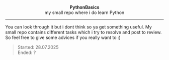   <p align="center">
    <b>PythonBasics</b><br>
    my small repo where i do learn Python
  </p>
  <hr>

You can look through it but i dont think so ya get something useful. My small repo contains different tasks which i try to resolve and post to review.
So feel free to give some advices if you really want to :)

> Started: 28.07.2025<br>
> Ended: ?

